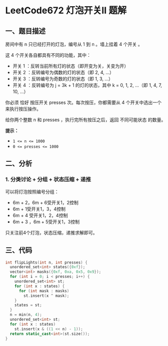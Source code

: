 # LeetCode672 灯泡开关II 题解

## 一、题目描述

房间中有 n 只已经打开的灯泡，编号从 1 到 n 。墙上挂着 4 个开关 。

这 4 个开关各自都具有不同的功能，其中：

+ 开关 1 ：反转当前所有灯的状态（即开变为关，关变为开）
+ 开关 2 ：反转编号为偶数的灯的状态（即 2, 4, ...）
+ 开关 3 ：反转编号为奇数的灯的状态（即 1, 3, ...）
+ 开关 4 ：反转编号为 j = 3k + 1 的灯的状态，其中 k = 0, 1, 2, ...（即 1, 4, 7, 10, ...）

你必须 恰好 按压开关 presses 次。每次按压，你都需要从 4 个开关中选出一个来执行按压操作。

给你两个整数 n 和 presses ，执行完所有按压之后，返回 不同可能状态 的数量。



**提示：**

- `1 <= n <= 1000`
- `0 <= presses <= 1000`



## 二、分析

### 1. 分类讨论 + 分组 + 状态压缩 + 递推

可以将灯泡按照编号分组：

+ 6m + 2，6m + 6受开关1，2控制
+ 6m + 1受开关1，3，4控制
+ 6m + 4 受开关1，2，4控制
+ 6m + 3 ，6m + 5受开关1，3控制

只关注前4个灯泡，状态压缩，递推求解即可。

 

## 三、代码

```c++
int flipLights(int n, int presses) {
  unordered_set<int> states({0xf});
  vector<int> masks({0xf, 0xa, 0x5, 0x9});
  for (int i = 0; i < presses; i++) {
    unordered_set<int> st;
    for (int x : states) {
      for (int mask : masks) 
        st.insert(x ^ mask);
    }
    states = st;
  }
  n = min(n, 4);
  unordered_set<int> st;
  for (int x : states) 
    st.insert(x & ((1 << n) - 1));
  return static_cast<int>(st.size());
}
```

